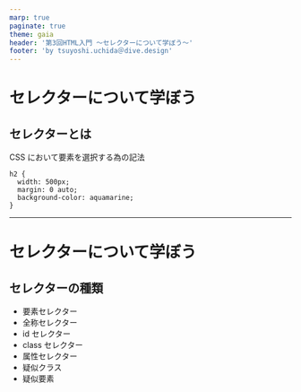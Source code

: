 ```yaml
---
marp: true
paginate: true
theme: gaia
header: '第3回HTML入門 ～セレクターについて学ぼう～'
footer: 'by tsuyoshi.uchida＠dive.design'
---
```


# セレクターについて学ぼう

## セレクターとは

CSS において要素を選択する為の記法

```
h2 {
  width: 500px;
  margin: 0 auto;
  background-color: aquamarine;
}
```

---

# セレクターについて学ぼう

## セレクターの種類

- 要素セレクター
- 全称セレクター
- id セレクター
- class セレクター
- 属性セレクター
- 疑似クラス
- 疑似要素
